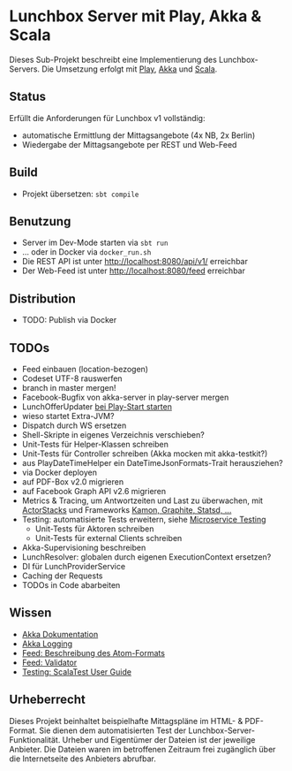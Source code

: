 Lunchbox Server mit Play, Akka & Scala
======================================

Dieses Sub-Projekt beschreibt eine Implementierung des Lunchbox-Servers. Die Umsetzung erfolgt mit [Play](https://www.playframework.com/), [Akka](http://akka.io) und [Scala](http://www.scala-lang.org).



Status
------

Erfüllt die Anforderungen für Lunchbox v1 vollständig:

* automatische Ermittlung der Mittagsangebote (4x NB, 2x Berlin)
* Wiedergabe der Mittagsangebote per REST und Web-Feed



Build
-----

* Projekt übersetzen: `sbt compile`



Benutzung
---------

* Server im Dev-Mode starten via `sbt run`
* ... oder in Docker via `docker_run.sh`
* Die REST API ist unter [http://localhost:8080/api/v1/](http://localhost:8080/api/v1/) erreichbar
* Der Web-Feed ist unter [http://localhost:8080/feed](http://localhost:8080/feed) erreichbar



Distribution
------------

* TODO: Publish via Docker



TODOs
-----

* Feed einbauen (location-bezogen)
* Codeset UTF-8 rauswerfen
* branch in master mergen!
* Facebook-Bugfix von akka-server in play-server mergen
* LunchOfferUpdater [bei Play-Start starten](https://www.playframework.com/documentation/2.5.x/ScalaDependencyInjection#Eager-bindings)
* wieso startet Extra-JVM?
* Dispatch durch WS ersetzen
* Shell-Skripte in eigenes Verzeichnis verschieben?
* Unit-Tests für Helper-Klassen schreiben
* Unit-Tests für Controller schreiben (Akka mocken mit akka-testkit?)
* aus PlayDateTimeHelper ein DateTimeJsonFormats-Trait herausziehen?
* via Docker deployen
* auf PDF-Box v2.0 migrieren
* auf Facebook Graph API v2.6 migrieren
* Metrics & Tracing, um Antwortzeiten und Last zu überwachen, mit [ActorStacks](http://de.slideshare.net/EvanChan2/akka-inproductionpnw-scala2013) und Frameworks [Kamon, Graphite, Statsd, ...](http://mukis.de/pages/monitoring-akka-with-kamon/)
* Testing: automatisierte Tests erweitern, siehe [Microservice Testing](http://martinfowler.com/articles/microservice-testing/)
  * Unit-Tests für Aktoren schreiben
  * Unit-Tests für external Clients schreiben
* Akka-Supervisioning beschreiben
* LunchResolver: globalen durch eigenen ExecutionContext ersetzen?
* DI für LunchProviderService
* Caching der Requests
* TODOs in Code abarbeiten



Wissen
------

* [Akka Dokumentation](http://akka.io/docs/)
* [Akka Logging](http://doc.akka.io/docs/akka/2.3.9/scala/logging.html)
* [Feed: Beschreibung des Atom-Formats](http://atomenabled.org/developers/syndication)
* [Feed: Validator](http://validator.w3.org/feed/)
* [Testing: ScalaTest User Guide](http://www.scalatest.org/user_guide)



Urheberrecht
------------

Dieses Projekt beinhaltet beispielhafte Mittagspläne im HTML- & PDF-Format. Sie dienen dem automatisierten Test der Lunchbox-Server-Funktionalität. Urheber und Eigentümer der Dateien ist der jeweilige Anbieter. Die Dateien waren im betroffenen Zeitraum frei zugänglich über die Internetseite des Anbieters abrufbar.
